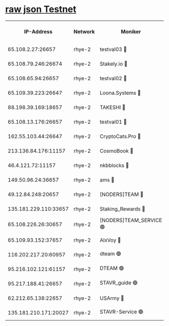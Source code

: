 
[raw json Testnet](https://rpc-check.quickt.stavr.tech/quickt/rpc-quickt-result.json)
=


<table><tr><th>IP-Address</th><th>Network</th><th>Moniker</th><th>Latest Block Height</th><th>Earliest Block Height</th><th>Catching Up</th><th>Tx Index</th><th>Voting Power</th><th>Scan Time</th></tr><tr><td>65.108.2.27:26657</td><td>rhye-2</td><td>testval03 🔴</td><td>1104337</td><td>1</td><td>False</td><td>on</td><td>11002050</td><td>2024-03-04T23:24:31.859958504UTC</td></tr><tr><td>65.108.79.246:26674</td><td>rhye-2</td><td>Stakely.io 🔴</td><td>1104337</td><td>1</td><td>False</td><td>on</td><td>10010</td><td>2024-03-04T23:24:34.192105484UTC</td></tr><tr><td>65.108.65.94:26657</td><td>rhye-2</td><td>testval02 🔴</td><td>1104338</td><td>1</td><td>False</td><td>on</td><td>11002050</td><td>2024-03-04T23:24:36.862339095UTC</td></tr><tr><td>65.109.39.223:26647</td><td>rhye-2</td><td>Loona.Systems 🔴</td><td>1104338</td><td>1</td><td>False</td><td>off</td><td>86949</td><td>2024-03-04T23:24:37.371669955UTC</td></tr><tr><td>88.198.39.169:18657</td><td>rhye-2</td><td>TAKESHI 🔴</td><td>1104338</td><td>1</td><td>False</td><td>off</td><td>40542</td><td>2024-03-04T23:24:37.886592125UTC</td></tr><tr><td>65.108.13.176:26657</td><td>rhye-2</td><td>testval01 🔴</td><td>1104338</td><td>1</td><td>False</td><td>on</td><td>13082010</td><td>2024-03-04T23:24:38.824432526UTC</td></tr><tr><td>162.55.103.44:26647</td><td>rhye-2</td><td>CryptoCats.Pro 🔴</td><td>1104344</td><td>1</td><td>False</td><td>off</td><td>9999</td><td>2024-03-04T23:25:10.702915804UTC</td></tr><tr><td>213.136.84.176:11157</td><td>rhye-2</td><td>CosmoBook 🔴</td><td>1104343</td><td>65301</td><td>False</td><td>off</td><td>1520417</td><td>2024-03-04T23:25:04.400790074UTC</td></tr><tr><td>46.4.121.72:11157</td><td>rhye-2</td><td>nkbblocks 🔴</td><td>1104335</td><td>70101</td><td>False</td><td>off</td><td>81084</td><td>2024-03-04T23:24:24.855459545UTC</td></tr><tr><td>149.50.96.24:36657</td><td>rhye-2</td><td>ams 🔴</td><td>1104341</td><td>133501</td><td>False</td><td>on</td><td>10732</td><td>2024-03-04T23:24:53.967777565UTC</td></tr><tr><td>49.12.84.248:20657</td><td>rhye-2</td><td>[NODERS]TEAM 🔴</td><td>1104340</td><td>146001</td><td>False</td><td>on</td><td>59690</td><td>2024-03-04T23:24:51.587099004UTC</td></tr><tr><td>135.181.229.110:33657</td><td>rhye-2</td><td>Staking_Rewards 🔴</td><td>1104338</td><td>149101</td><td>False</td><td>on</td><td>9900</td><td>2024-03-04T23:24:37.681738345UTC</td></tr><tr><td>65.108.226.26:30657</td><td>rhye-2</td><td>[NODERS]TEAM_SERVICE 🟢</td><td>1104338</td><td>241501</td><td>False</td><td>on</td><td>0</td><td>2024-03-04T23:24:38.486505504UTC</td></tr><tr><td>65.109.93.152:37657</td><td>rhye-2</td><td>AlxVoy 🔴</td><td>1104336</td><td>315173</td><td>False</td><td>on</td><td>150351</td><td>2024-03-04T23:24:29.290808451UTC</td></tr><tr><td>116.202.217.20:60957</td><td>rhye-2</td><td>dteam 🟢</td><td>1104338</td><td>421794</td><td>False</td><td>on</td><td>0</td><td>2024-03-04T23:24:37.074308856UTC</td></tr><tr><td>95.216.102.121:61157</td><td>rhye-2</td><td>DTEAM 🟢</td><td>946425</td><td>945401</td><td>False</td><td>on</td><td>0</td><td>2024-03-04T23:24:34.516053296UTC</td></tr><tr><td>95.217.188.41:26657</td><td>rhye-2</td><td>STAVR_guide 🟢</td><td>1104338</td><td>1020001</td><td>False</td><td>on</td><td>0</td><td>2024-03-04T23:24:38.184226354UTC</td></tr><tr><td>62.212.65.138:22657</td><td>rhye-2</td><td>USArmy 🔴</td><td>1104337</td><td>1102501</td><td>False</td><td>on</td><td>58774</td><td>2024-03-04T23:24:31.558320500UTC</td></tr><tr><td>135.181.210.171:20027</td><td>rhye-2</td><td>STAVR-Service 🟢</td><td>1104340</td><td>1103001</td><td>False</td><td>on</td><td>0</td><td>2024-03-04T23:24:49.330938965UTC</td></tr></table>